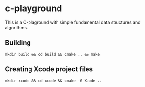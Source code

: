 # c-playground
This is a C-plaground with simple fundamental data structures and algorithms.

## Building
```mkdir build && cd build && cmake .. && make```

## Creating Xcode project files
```mkdir xcode && cd xcode && cmake -G Xcode ..```
